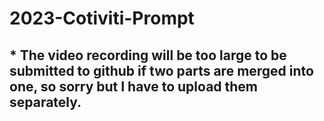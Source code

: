 # 2023-Cotiviti-Prompt
## * The video recording will be too large to be submitted to github if two parts are merged into one, so sorry but I have to upload them separately.
